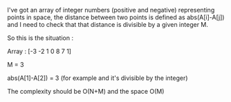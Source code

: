 I've got an array of integer numbers (positive and negative) representing points in space, the distance between two points is defined as abs(A[i]-A[j]) and I need to check that that distance is divisible by a given integer M.

So this is the situation :

Array : [-3 -2 1 0 8 7 1]

M = 3

abs(A[1]-A[2]) = 3 (for example and it's divisible by the integer)

The complexity should be O(N+M) and the space O(M)

